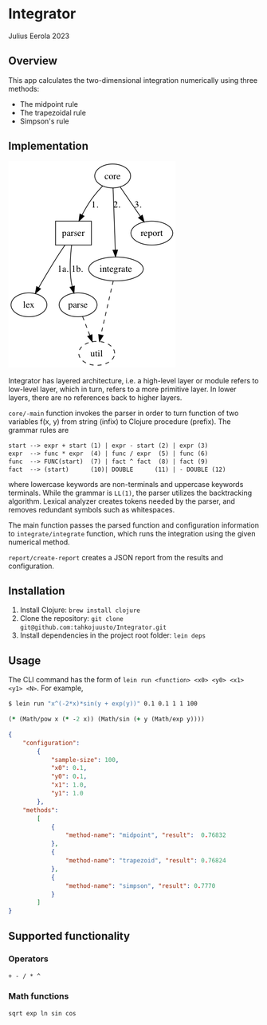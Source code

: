 # Integrator

Julius Eerola 2023

## Overview

This app calculates the two-dimensional integration numerically using three methods:
- The midpoint rule
- The trapezoidal rule
- Simpson's rule

## Implementation

![Integrator](architecture.png?raw=true "Integrator")

Integrator has layered architecture, i.e. a high-level layer or module refers to low-level layer, which in turn, refers to a more primitive layer. In lower layers, there are no references back to higher layers.

``core/-main`` function invokes the parser in order to turn function of two variables f(x, y) from string (infix) to Clojure procedure (prefix). The grammar rules are

```
start --> expr + start (1) | expr - start (2) | expr (3)
expr  --> func * expr  (4) | func / expr  (5) | func (6)
func  --> FUNC(start)  (7) | fact ^ fact  (8) | fact (9)
fact  --> (start)      (10)| DOUBLE      (11) | - DOUBLE (12)
```

where lowercase keywords are non-terminals and uppercase keywords terminals. While the grammar is ``LL(1)``, the parser utilizes the backtracking algorithm. Lexical analyzer creates tokens needed by the parser, and removes redundant symbols such as whitespaces.

The main function passes the parsed function and configuration information to ``integrate/integrate`` function, which runs the integration using the given numerical method.

``report/create-report`` creates a JSON report from the results and configuration.

## Installation

1. Install Clojure: ``brew install clojure``
2. Clone the repository: ``git clone git@github.com:tahkojuusto/Integrator.git``
3. Install dependencies in the project root folder: ``lein deps``

## Usage

The CLI command has the form of ``lein run <function> <x0> <y0> <x1> <y1> <N>``. For example,

```sh
$ lein run "x^(-2*x)*sin(y + exp(y))" 0.1 0.1 1 1 100
```

```clojure
(* (Math/pow x (* -2 x)) (Math/sin (+ y (Math/exp y))))
```

```json
{
    "configuration":
        {
            "sample-size": 100,
            "x0": 0.1,
            "y0": 0.1,
            "x1": 1.0,
            "y1": 1.0
        },
    "methods":
        [
            {
                "method-name": "midpoint", "result":  0.76832
            },
            {
                "method-name": "trapezoid", "result": 0.76824
            },
            {
                "method-name": "simpson", "result": 0.7770
            }
        ]
}
```

## Supported functionality

### Operators

```
+ - / * ^
```

### Math functions

```
sqrt exp ln sin cos
```